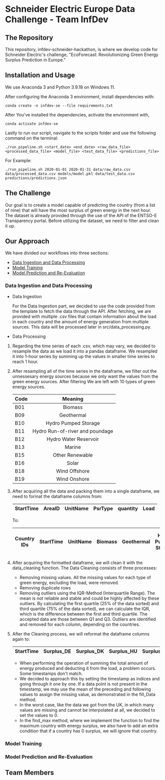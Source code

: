# Schneider Electric Europe Data Challenge - Team InfDev

## The Repository
This repository, infdev-schneider-hackathon, is where we develop code for Schneider Electric's challenge, "EcoForecast: Revolutionizing Green Energy Surplus Prediction in Europe."

## Installation and Usage
We use Anaconda 3 and Python 3.9.18 on Windows 11.

After configuring the Anaconda 3 environment, install dependencies with:

`conda create -n infdev-se --file requirements.txt`

After You've installed the dependencies, activate the environment with,

`conda activate infdev-se`

Lastly to run our script, navigate to the scripts folder and use the following command on the terminal:

`./run_pipeline.sh <start_date> <end_date> <raw_data_file> <processed_data_file> <model_file> <test_data_file> <predictions_file>`

For Example: 

`./run_pipeline.sh 2020-01-01 2020-01-31 data/raw_data.csv data/processed_data.csv models/model.pkl data/test_data.csv predictions/predictions.json`

## The Challenge

Our goal is to create a model capable of predicting the country (from a list of nine) that will have the most surplus of green energy in the next hour. The dataset is already provided through the use of the API of the ENTSO-E Transparency portal. Before utilizing the dataset, we need to filter and clean it up.

## Our Approach

We have divided our workflows into three sections:

* [Data Ingestion and Data Processing](#data-ingestion-and-data-processing)
* [Model Training](#model-training)
* [Model Prediction and Re-Evaluation](#model-prediction-and-re-evaluation)

### Data Ingestion and Data Processing <a name="data-ingestion-and-data-processing"></a>

* Data Ingestion

    For the Data Ingestion part, we decided to use the code provided from the template to fetch the data through the API. After fetching, we are provided with multiple .csv files that contain information about the load in each country and the amount of energy generation from multiple sources. This data will be processed later in src/data_processing.py.

* Data Processing

1. Regarding the time series of each .csv, which may vary, we decided to resample the data as we load it into a pandas dataframe. We resampled it into 1-hour series by summing up the values in smaller time series to reach 1 hour.


2. After resampling all of the time series in the dataframe, we filter out the unnessesary energy sources because we only want the values from the green energy sources. After filtering We are left with 10 types of green energy sources.

    | Code        | Meaning           |
    | ------------- |:-------------:|
    | B01      | Biomass |
    | B09      | Geothermal      | 
    | B10 | Hydro Pumped Storage     | 
    | B11     | Hydro Run-of-river and poundage |
    | B12     | Hydro Water Reservoir |
    | B13      | Marine |
    | B15      | Other Renewable |
    | B16      | Solar |
    | B18      | Wind Offshore |
    | B19      | Wind Onshore |

3. After acquiring all the data and packing them into a single dataframe, we need to format the dataframe columns from:


    | StartTime        | AreaID           | UnitName        | PsrType           | quantity        | Load           |
    | ------------- |:-------------:|:-------------:|:-------------:|:-------------:|:-------------:|

    To:

    | Country IDs        | StartTime           | UnitName        | Biomass           | Geothermal        | Hydro Pumped Storage           | Hydro Run-of-river and poundage        | Hydro Water Reservoir           | Marine        | Other Renewable           | Solar        | Wind Offshore           | Wind Onshore        | Load           |
    | ------------- |:-------------:|:-------------:|:-------------:|:-------------:|:-------------:|:-------------:|:-------------:|:-------------:|:-------------:|:-------------:|:-------------:|:-------------:|:-------------:|


4. After acquiring the formatted dataframe, we will clean it with the data_cleaning function. The Data Cleaning consists of three processes:
    - Removing missing values. All the missing values for each type of green energy, excluding the load, were removed.
    - Removing duplicate rows
    - Removing outliers using the IQR-Method (Interquartile Range). The mean is not reliable and stable and could be highly affected by these outliers. By calculating the first quartile (25% of the data sorted) and third quartile (75% of the data sorted), we can calculate the IQR, which is the difference between the first and third quartile. The accepted data are those between Q1 and Q3. Outliers are identified and removed for each column, depending on the countries.


5. After the Cleaning process, we will reformat the dataframe columns again to:

    | StartTime        | Surplus_DE           | Surplus_DK        | Surplus_HU           | Surplus_IT        | Surplus_NL           | Surplus_PO        | Surplus_SE           | Surplus_SP        | Surplus_UK        | Surplus_Max           |
    | ------------- |:-------------:|:-------------:|:-------------:|:-------------:|:-------------:|:-------------:|:-------------:|:-------------:|:-------------:|:-------------:|

    - When performing the operation of summing the total amount of energy produced and deducting it from the load, a problem occurs. Some timestamps don't match.
    - We decided to approach this by setting the timestamp as indices and going through it one by one. If a data point is not present in the timestamp, we may use the mean of the preceding and following values to assign the missing value, as demonstrated in the fill_Data method.
    - In the worst case, like the data we got from the UK, in which many values are missing and cannot be interpolated at all, we decided to set the values to 0.
    - In the find_max method, where we implement the function to find the maximum country with energy surplus, we also have to add an extra condition that if a country has 0 surplus, we will ignore that country.

### Model Training <a name="model-training"></a>

### Model Prediction and Re-Evaluation <a name="model-prediction-and-re-evaluation"></a>

## Team Members